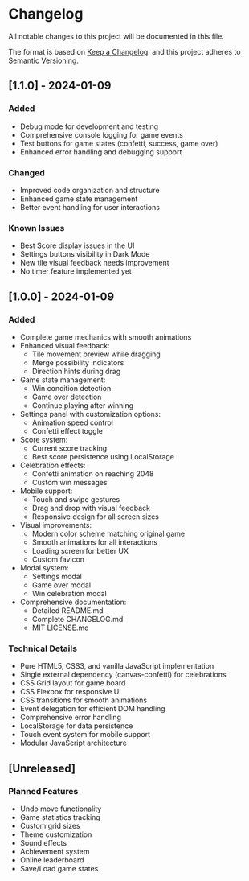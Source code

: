 # Changelog

All notable changes to this project will be documented in this file.

The format is based on [Keep a Changelog](https://keepachangelog.com/en/1.0.0/),
and this project adheres to [Semantic Versioning](https://semver.org/spec/v2.0.0.html).

## [1.1.0] - 2024-01-09

### Added
- Debug mode for development and testing
- Comprehensive console logging for game events
- Test buttons for game states (confetti, success, game over)
- Enhanced error handling and debugging support

### Changed
- Improved code organization and structure
- Enhanced game state management
- Better event handling for user interactions

### Known Issues
- Best Score display issues in the UI
- Settings buttons visibility in Dark Mode
- New tile visual feedback needs improvement
- No timer feature implemented yet

## [1.0.0] - 2024-01-09

### Added
- Complete game mechanics with smooth animations
- Enhanced visual feedback:
  - Tile movement preview while dragging
  - Merge possibility indicators
  - Direction hints during drag
- Game state management:
  - Win condition detection
  - Game over detection
  - Continue playing after winning
- Settings panel with customization options:
  - Animation speed control
  - Confetti effect toggle
- Score system:
  - Current score tracking
  - Best score persistence using LocalStorage
- Celebration effects:
  - Confetti animation on reaching 2048
  - Custom win messages
- Mobile support:
  - Touch and swipe gestures
  - Drag and drop with visual feedback
  - Responsive design for all screen sizes
- Visual improvements:
  - Modern color scheme matching original game
  - Smooth animations for all interactions
  - Loading screen for better UX
  - Custom favicon
- Modal system:
  - Settings modal
  - Game over modal
  - Win celebration modal
- Comprehensive documentation:
  - Detailed README.md
  - Complete CHANGELOG.md
  - MIT LICENSE.md

### Technical Details
- Pure HTML5, CSS3, and vanilla JavaScript implementation
- Single external dependency (canvas-confetti) for celebrations
- CSS Grid layout for game board
- CSS Flexbox for responsive UI
- CSS transitions for smooth animations
- Event delegation for efficient DOM handling
- Comprehensive error handling
- LocalStorage for data persistence
- Touch event system for mobile support
- Modular JavaScript architecture

## [Unreleased]

### Planned Features
- Undo move functionality
- Game statistics tracking
- Custom grid sizes
- Theme customization
- Sound effects
- Achievement system
- Online leaderboard
- Save/Load game states
